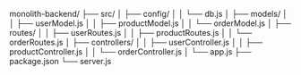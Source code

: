 monolith-backend/
 ├── src/
 │   ├── config/
 │   │   └── db.js
 │   ├── models/
 │   │   ├── userModel.js
 │   │   ├── productModel.js
 │   │   └── orderModel.js
 │   ├── routes/
 │   │   ├── userRoutes.js
 │   │   ├── productRoutes.js
 │   │   └── orderRoutes.js
 │   ├── controllers/
 │   │   ├── userController.js
 │   │   ├── productController.js
 │   │   └── orderController.js
 │   └── app.js
 ├── package.json
 └── server.js

